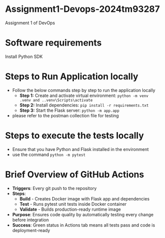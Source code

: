 # Assignment1-Devops-2024tm93287
Assignment 1 of DevOps

# Software requirements
Install Python SDK

# Steps to Run Application locally
- Follow the below commands step by step to run the application locally
  - **Step 1:** Create and activate virtual environment: `python -m venv .venv and ..venv\Scripts\activate` 
  - **Step 2:** Install dependencies: `pip install -r requirements.txt`
  - **Step 3:** Start the Flask server: `python -m app.app`
- please refer to the postman collection file for testing

# Steps to execute the tests locally
- Ensure that you have Python and Flask installed in the environment
- use the command `python -m pytest`

# Brief Overview of GitHub Actions
- **Triggers**: Every git push to the repository
- **Steps**:
  - **Build** - Creates Docker image with Flask app and dependencies
  - **Test** - Runs pytest unit tests inside Docker container
  - **Validate** - Builds production-ready runtime image
- **Purpose**: Ensures code quality by automatically testing every change before integration
- **Success**: Green status in Actions tab means all tests pass and code is deployment-ready

